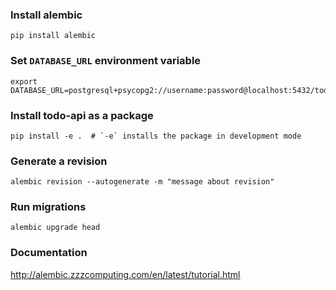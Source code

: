 ### Install alembic
```
pip install alembic
```

### Set `DATABASE_URL` environment variable
```
export DATABASE_URL=postgresql+psycopg2://username:password@localhost:5432/todo
```

### Install todo-api as a package
```
pip install -e .  # `-e` installs the package in development mode
```

### Generate a revision
```
alembic revision --autogenerate -m "message about revision"
```

### Run migrations
```
alembic upgrade head
```

### Documentation
http://alembic.zzzcomputing.com/en/latest/tutorial.html

